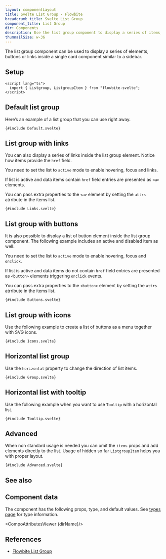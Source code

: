 ```yaml
---
layout: componentLayout
title: Svelte List Group - Flowbite
breadcrumb_title: Svelte List Group
component_title: List Group
dir: Components
description: Use the list group component to display a series of items, buttons or links inside a single element
thumnailSize: w-36
---
```


<script lang="ts">
  import { CompoAttributesViewer,  GitHubCompoLinks, toKebabCase, Seealso } from '../../utils'
  import { Badge, Heading, P, A } from '$lib'
  const dirName = toKebabCase(component_title)
  const relatedLinks = ['/docs/extend/button-toggle','/docs/components/button-group' ,'/docs/components/list-group','/docs/forms/radio#radiobutton' , '/docs/forms/checkbox#checkboxbutton'];
</script>

The list group component can be used to display a series of elements, buttons or links inside a single card component similar to a sidebar.

## Setup

```svelte example hideOutput
<script lang="ts">
  import { Listgroup, ListgroupItem } from "flowbite-svelte";
</script>
```

## Default list group

Here’s an example of a list group that you can use right away.

```svelte example class="flex justify-center" hideResponsiveButtons
{#include Default.svelte}
```

## List group with links

You can also display a series of links inside the list group element. Notice how items provide the `href` field.

You need to set the list to `active` mode to enable hovering, focus and links.

If list is active and data items contain `href` field entries are presented as `<a>` elements.

You can pass extra properties to the `<a>` element by setting the `attrs` atrribute in the items list.

```svelte example class="flex justify-center"
{#include Links.svelte}
```

## List group with buttons

It is also possible to display a list of button element inside the list group component. The following example includes an active and disabled item as well.

You need to set the list to `active` mode to enable hovering, focus and `onclick`.

If list is active and data items do not contain `href` field entries are presented as `<button>` elements triggering `onclick` events.

You can pass extra properties to the `<button>` element by setting the `attrs` atrribute in the items list.

```svelte example class="flex justify-center" hideResponsiveButtons
{#include Buttons.svelte}
```

## List group with icons

Use the following example to create a list of buttons as a menu together with SVG icons.

```svelte example class="flex justify-center" hideResponsiveButtons
{#include Icons.svelte}
```

## Horizontal list group

Use the `horizontal` property to change the direction of list items.

```svelte example class="flex justify-center" hideResponsiveButtons
{#include Group.svelte}
```

## Horizontal list with tooltip

Use the following example when you want to use `Tooltip` with a horizontal list.

```svelte example class="space-x-8 h-64 flex justify-center items-center" hideResponsiveButtons
{#include Tooltip.svelte}
```

## Advanced

When non standard usage is needed you can omit the `items` props and add elements directly to the list. Usage of hidden so far `ListgroupItem` helps you with proper layout.

```svelte example class="flex justify-center" hideResponsiveButtons
{#include Advanced.svelte}
```

## See also

<Seealso links={relatedLinks} />

## Component data

The component has the following props, type, and default values. See [types page](/docs/pages/typescript) for type information.

<CompoAttributesViewer {dirName}/>

## References

- [Flowbite List Group](https://flowbite.com/docs/components/list-group/)

<GitHubCompoLinks />
